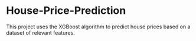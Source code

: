 # House-Price-Prediction
This project uses the XGBoost algorithm to predict house prices based on a dataset of relevant features.

